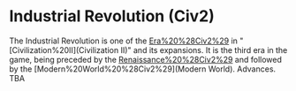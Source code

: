 # Industrial Revolution (Civ2)

The Industrial Revolution is one of the [Era%20%28Civ2%29](eras) in "[Civilization%20II](Civilization II)" and its expansions. It is the third era in the game, being preceded by the [Renaissance%20%28Civ2%29](Renaissance) and followed by the [Modern%20World%20%28Civ2%29](Modern World).
Advances.
TBA